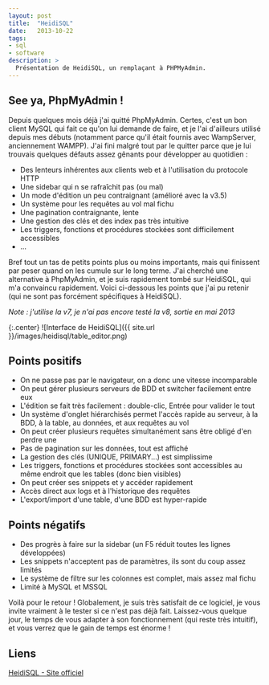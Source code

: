 ```yaml
---
layout: post
title:  "HeidiSQL"
date:   2013-10-22
tags:
- sql
- software
description: >
  Présentation de HeidiSQL, un remplaçant à PHPMyAdmin.
---
```


## See ya, PhpMyAdmin !

Depuis quelques mois déjà j'ai quitté PhpMyAdmin. Certes, c'est un bon client MySQL qui fait ce qu'on lui demande de faire, et je l'ai d'ailleurs utilisé depuis mes débuts (notamment parce qu'il était fournis avec WampServer, anciennement WAMPP). J'ai fini malgré tout par le quitter parce que je lui trouvais quelques défauts assez gênants pour développer au quotidien :

* Des lenteurs inhérentes aux clients web et à l'utilisation du protocole HTTP
* Une sidebar qui n se rafraîchit pas (ou mal)
* Un mode d'édition un peu contraignant (amélioré avec la v3.5)
* Un système pour les requêtes au vol mal fichu
* Une pagination contraignante, lente
* Une gestion des clés et des index pas très intuitive
* Les triggers, fonctions et procédures stockées sont difficilement accessibles
* ...

Bref tout un tas de petits points plus ou moins importants, mais qui finissent par peser quand on les cumule sur le long terme.
J'ai cherché une alternative à PhpMyAdmin, et je suis rapidement tombé sur HeidiSQL, qui m'a convaincu rapidement. Voici ci-dessous les points que j'ai pu retenir (qui ne sont pas forcément spécifiques à HeidiSQL).

*Note : j'utilise la v7, je n'ai pas encore testé la v8, sortie en mai 2013*

{:.center}
![Interface de HeidiSQL]({{ site.url }}/images/heidisql/table_editor.png)

## Points positifs

* On ne passe pas par le navigateur, on a donc une vitesse incomparable
* On peut gérer plusieurs serveurs de BDD et switcher facilement entre eux
* L'édition se fait très facilement : double-clic, Entrée pour valider le tout
* Un système d'onglet hiérarchisés permet l'accès rapide au serveur, à la BDD, à la table, au données, et aux requêtes au vol
* On peut créer plusieurs requêtes simultanément sans être obligé d'en perdre une
* Pas de pagination sur les données, tout est affiché
* La gestion des clés (UNIQUE, PRIMARY...) est simplissime
* Les triggers, fonctions et procédures stockées sont accessibles au même endroit que les tables (donc bien visibles)
* On peut créer ses snippets et y accéder rapidement
* Accès direct aux logs et à l'historique des requêtes
* L'export/import d'une table, d'une BDD est hyper-rapide


## Points négatifs

* Des progrès à faire sur la sidebar (un F5 réduit toutes les lignes développées)
* Les snippets n'acceptent pas de paramètres, ils sont du coup assez limités
* Le système de filtre sur les colonnes est complet, mais assez mal fichu
* Limité à MySQL et MSSQL


Voilà pour le retour !
Globalement, je suis très satisfait de ce logiciel, je vous invite vraiment à le tester si ce n'est pas déjà fait. Laissez-vous quelque jour, le temps de vous adapter à son fonctionnement (qui reste très intuitif), et vous verrez que le gain de temps est énorme !

## Liens
[HeidiSQL - Site officiel](https://www.heidisql.com/)